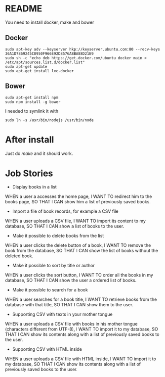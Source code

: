# README #

You need to install docker, make and bower

## Docker ##

    sudo apt-key adv --keyserver hkp://keyserver.ubuntu.com:80 --recv-keys 36A1D7869245C8950F966E92D8576A8BA88D21E9
    sudo sh -c "echo deb https://get.docker.com/ubuntu docker main > /etc/apt/sources.list.d/docker.list"
    sudo apt-get update
    sudo apt-get install lxc-docker

## Bower ##

    sudo apt-get install npm
    sudo npm install -g bower

I needed to symlink it with

    sudo ln -s /usr/bin/nodejs /usr/bin/node


# After install #

Just do *make* and it should work.


# Job Stories #

* Display books in a list

WHEN a user a accesses the home page, I WANT TO redirect him to the books page, SO THAT I CAN show him a list of previously saved books.

* Import a file of book records, for example a CSV file

WHEN a user uploads a CSV file, I WANT TO import its content to my database, SO THAT I CAN show a list of books to the user.

* Make it possible to delete books from the list

WHEN a user clicks the delete button of a book, I WANT TO remove the book from the database, SO THAT I CAN show the list of books without the deleted book.

* Make it possible to sort by title or author

WHEN a user clicks the sort button, I WANT TO order all the books in my database, SO THAT I CAN show the user a ordered list of books.

* Make it possible to search for a book

WHEN a user searches for a book title, I WANT TO retrieve books from the database with that title, SO THAT I CAN show them to the user.

* Supporting CSV with texts in your mother tongue

WHEN a user uploads a CSV file with books in his mother tongue (characters different from UTF-8), I WANT TO import it to my database, SO THAT I CAN show its contents along with a list of previously saved books to the user.

* Supporting CSV with HTML inside

WHEN a user uploads a CSV file with HTML inside, I WANT TO import it to my database, SO THAT I CAN show its contents along with a list of previously saved books to the user.

